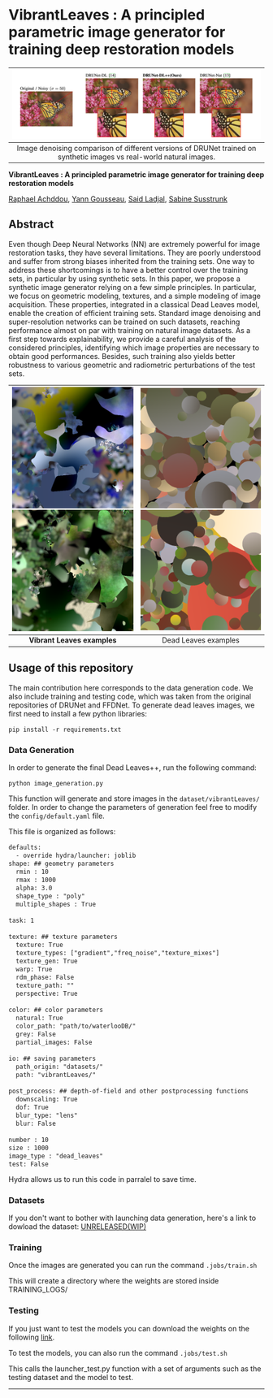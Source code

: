 # **VibrantLeaves : A principled parametric image generator for training deep restoration models**

|                                          ![teaser](readme_images/teaser.png)                                          |
| :------------------------------------------------------------------------------------------------------------------: |
| Image denoising comparison of different versions of DRUNet trained on synthetic images vs real-world natural images. |

**VibrantLeaves : A principled parametric image generator for training deep restoration models**

[Raphael Achddou](https://rachddou.github.io/), [Yann Gousseau](https://perso.telecom-paristech.fr/gousseau/), [Said Ladjal](https://perso.telecom-paristech.fr/ladjal/), [Sabine Susstrunk](https://www.epfl.ch/labs/ivrl/people/susstrunk/)

## Abstract

Even though Deep Neural Networks (NN) are extremely powerful for image restoration tasks, they have several limitations. They are poorly understood and suffer from strong biases inherited from the training sets. One way to address these shortcomings is to have a better control over the training sets, in particular by using synthetic sets. In this paper, we propose a synthetic image generator relying on a few simple principles. In particular, we focus on geometric modeling, textures, and a simple modeling of image acquisition. These properties, integrated in a classical Dead Leaves model, enable the creation of efficient training sets. Standard image denoising and super-resolution networks can be trained on such datasets, reaching performance almost on par with training on natural image datasets. As a first step towards explainability, we provide a careful analysis of the considered principles, identifying which image properties are necessary to obtain good performances. Besides, such training also yields better robustness to various geometric and radiometric perturbations of the test sets.

| ![dl++](readme_images/im_first_page_2.png)  ![dl++](readme_images/im_first_page.png) | ![dl](readme_images/im_69809436.png)  ![dl](readme_images/im_69810650.png) |
| :------------------------------------------------------------------------------: | :--------------------------------------------------------------------: |
|                        **Vibrant Leaves examples**                        |                          Dead Leaves examples                          |

## Usage of this repository

The main contribution here corresponds to the data generation code. We also include training and testing code, which was taken from the original repositories of DRUNet and FFDNet. To generate dead leaves images, we first need to install a few python libraries:

```
pip install -r requirements.txt

```

### Data Generation

In order to generate the final Dead Leaves++, run the following command:

```
python image_generation.py
```

This function will generate and store images in the `dataset/vibrantLeaves/` folder. In order to change the parameters of generation feel free to modify the `config/default.yaml` file.

This file is organized as follows:

```
defaults:
  - override hydra/launcher: joblib
shape: ## geometry parameters
  rmin : 10
  rmax : 1000
  alpha: 3.0
  shape_type : "poly"
  multiple_shapes : True

task: 1

texture: ## texture parameters
  texture: True
  texture_types: ["gradient","freq_noise","texture_mixes"]
  texture_gen: True
  warp: True
  rdm_phase: False
  texture_path: ""
  perspective: True

color: ## color parameters
  natural: True
  color_path: "path/to/waterlooDB/"
  grey: False
  partial_images: False

io: ## saving parameters
  path_origin: "datasets/"
  path: "vibrantLeaves/"

post_process: ## depth-of-field and other postprocessing functions
  downscaling: True
  dof: True
  blur_type: "lens"
  blur: False

number : 10
size : 1000
image_type : "dead_leaves" 
test: False
```

Hydra allows us to run this code in parralel to save time.

### Datasets

If you don't want to bother with launching data generation, here's a link to dowload the dataset: [UNRELEASED(WIP)]()

### Training

Once the images are generated you can run the command `.jobs/train.sh`

This will create a directory where the weights are stored inside TRAINING_LOGS/

### Testing

If you just want to test the models you can download the weights on the following [link](todo).

To test the models, you can also run the command `.jobs/test.sh`

This calls the launcher_test.py function with a set of arguments such as the testing dataset and the model to test.

---
